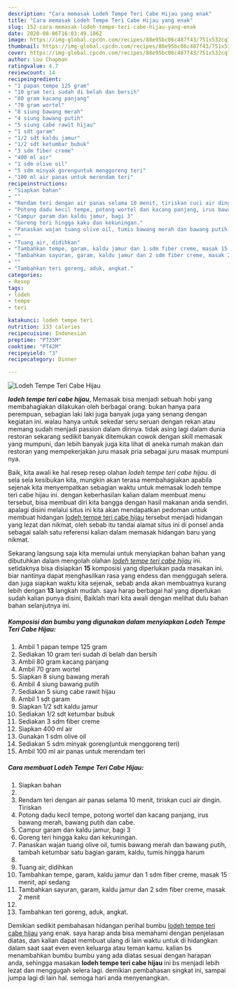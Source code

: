 ```yaml
---
description: "Cara memasak Lodeh Tempe Teri Cabe Hijau yang enak"
title: "Cara memasak Lodeh Tempe Teri Cabe Hijau yang enak"
slug: 152-cara-memasak-lodeh-tempe-teri-cabe-hijau-yang-enak
date: 2020-08-06T16:03:49.186Z
image: https://img-global.cpcdn.com/recipes/88e95bc06c487f43/751x532cq70/lodeh-tempe-teri-cabe-hijau-foto-resep-utama.jpg
thumbnail: https://img-global.cpcdn.com/recipes/88e95bc06c487f43/751x532cq70/lodeh-tempe-teri-cabe-hijau-foto-resep-utama.jpg
cover: https://img-global.cpcdn.com/recipes/88e95bc06c487f43/751x532cq70/lodeh-tempe-teri-cabe-hijau-foto-resep-utama.jpg
author: Lou Chapman
ratingvalue: 4.7
reviewcount: 14
recipeingredient:
- "1 papan tempe 125 gram"
- "10 gram teri sudah di belah dan bersih"
- "80 gram kacang panjang"
- "70 gram wortel"
- "8 siung bawang merah"
- "4 siung bawang putih"
- "5 siung cabe rawit hijau"
- "1 sdt garam"
- "1/2 sdt kaldu jamur"
- "1/2 sdt ketumbar bubuk"
- "3 sdm fiber creme"
- "400 ml air"
- "1 sdm olive oil"
- "5 sdm minyak gorenguntuk menggoreng teri"
- "100 ml air panas untuk merendam teri"
recipeinstructions:
- "Siapkan bahan"
- ""
- "Rendam teri dengan air panas selama 10 menit, tiriskan cuci air dingin. Tiriskan"
- "Potong dadu kecil tempe, potong wortel dan kacang panjang, irus bawang merah, bawang putih dan cabe."
- "Campur garam dan kaldu jamur, bagi 3"
- "Goreng teri hingga kaku dan kekuningan."
- "Panaskan wajan tuang olive oil, tumis bawang merah dan bawang putih, tambah ketumbar satu bagian garam, kaldu, tumis hingga harum"
- ""
- "Tuang air, didihkan"
- "Tambahkan tempe, garam, kaldu jamur dan 1 sdm fiber creme, masak 15 menit, api sedang"
- "Tambahkan sayuran, garam, kaldu jamur dan 2 sdm fiber creme, masak 2 menit"
- ""
- "Tambahkan teri goreng, aduk, angkat."
categories:
- Resep
tags:
- lodeh
- tempe
- teri

katakunci: lodeh tempe teri 
nutrition: 133 calories
recipecuisine: Indonesian
preptime: "PT35M"
cooktime: "PT42M"
recipeyield: "3"
recipecategory: Dinner

---
```



![Lodeh Tempe Teri Cabe Hijau](https://img-global.cpcdn.com/recipes/88e95bc06c487f43/751x532cq70/lodeh-tempe-teri-cabe-hijau-foto-resep-utama.jpg)

<b><i>lodeh tempe teri cabe hijau</i></b>, Memasak bisa menjadi sebuah hobi yang membahagiakan dilakukan oleh berbagai orang. bukan hanya para perempuan, sebagian laki laki juga banyak juga yang senang dengan kegiatan ini. walau hanya untuk sekedar seru seruan dengan rekan atau memang sudah menjadi passion dalam dirinya. tidak asing lagi dalam dunia restoran sekarang sedikit banyak ditemukan cowok dengan skill memasak yang mumpuni, dan lebih banyak juga kita lihat di aneka rumah makan dan restoran yang mempekerjakan juru masak pria sebagai juru masak mumpuni nya.



Baik, kita awali ke hal resep resep olahan <i>lodeh tempe teri cabe hijau</i>. di sela sela kesibukan kita, mungkin akan terasa membahagiakan apabila sejenak kita menyempatkan sebagian waktu untuk memasak lodeh tempe teri cabe hijau ini. dengan keberhasilan kalian dalam membuat menu tersebut, bisa membuat diri kita bangga dengan hasil makanan anda sendiri. apalagi disini melalui situs ini kita akan mendapatkan pedoman untuk membuat hidangan <u>lodeh tempe teri cabe hijau</u> tersebut menjadi hidangan yang lezat dan nikmat, oleh sebab itu tandai alamat situs ini di ponsel anda sebagai salah satu referensi kalian dalam memasak hidangan baru yang nikmat.


Sekarang langsung saja kita memulai untuk menyiapkan bahan bahan yang dibutuhkan dalam mengolah olahan <u><i>lodeh tempe teri cabe hijau</i></u> ini. setidaknya bisa disiapkan <b>15</b> komposisi yang diperlukan pada masakan ini. biar nantinya dapat menghasilkan rasa yang endess dan menggugah selera. dan juga siapkan waktu kita sejenak, sebab anda akan membuatnya kurang lebih dengan <b>13</b> langkah mudah. saya harap berbagai hal yang diperlukan sudah kalian punya disini, Baiklah mari kita awali dengan melihat dulu bahan bahan selanjutnya ini.

<!--inarticleads1-->

##### Komposisi dan bumbu yang digunakan dalam menyiapkan Lodeh Tempe Teri Cabe Hijau:

1. Ambil 1 papan tempe 125 gram
1. Sediakan 10 gram teri sudah di belah dan bersih
1. Ambil 80 gram kacang panjang
1. Ambil 70 gram wortel
1. Siapkan 8 siung bawang merah
1. Ambil 4 siung bawang putih
1. Sediakan 5 siung cabe rawit hijau
1. Ambil 1 sdt garam
1. Siapkan 1/2 sdt kaldu jamur
1. Sediakan 1/2 sdt ketumbar bubuk
1. Sediakan 3 sdm fiber creme
1. Siapkan 400 ml air
1. Gunakan 1 sdm olive oil
1. Sediakan 5 sdm minyak goreng(untuk menggoreng teri)
1. Ambil 100 ml air panas untuk merendam teri




<!--inarticleads2-->

##### Cara membuat Lodeh Tempe Teri Cabe Hijau:

1. Siapkan bahan
1. 
1. Rendam teri dengan air panas selama 10 menit, tiriskan cuci air dingin. Tiriskan
1. Potong dadu kecil tempe, potong wortel dan kacang panjang, irus bawang merah, bawang putih dan cabe.
1. Campur garam dan kaldu jamur, bagi 3
1. Goreng teri hingga kaku dan kekuningan.
1. Panaskan wajan tuang olive oil, tumis bawang merah dan bawang putih, tambah ketumbar satu bagian garam, kaldu, tumis hingga harum
1. 
1. Tuang air, didihkan
1. Tambahkan tempe, garam, kaldu jamur dan 1 sdm fiber creme, masak 15 menit, api sedang
1. Tambahkan sayuran, garam, kaldu jamur dan 2 sdm fiber creme, masak 2 menit
1. 
1. Tambahkan teri goreng, aduk, angkat.




Demikian sedikit pembahasan hidangan perihal bumbu <u>lodeh tempe teri cabe hijau</u> yang enak. saya harap anda bisa memahami dengan penjelasan diatas, dan kalian dapat membuat ulang di lain waktu untuk di hidangkan dalam saat saat even even keluarga atau teman kamu. kalian bs menambahkan bumbu bumbu yang ada diatas sesuai dengan harapan anda, sehingga masakan <b>lodeh tempe teri cabe hijau</b> ini bs menjadi lebih lezat dan menggugah selera lagi. demikian pembahasan singkat ini, sampai jumpa lagi di lain hal. semoga hari anda menyenangkan.
